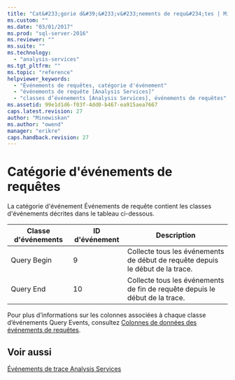 ```yaml
---
title: "Cat&#233;gorie d&#39;&#233;v&#233;nements de requ&#234;tes | Microsoft Docs"
ms.custom: ""
ms.date: "03/01/2017"
ms.prod: "sql-server-2016"
ms.reviewer: ""
ms.suite: ""
ms.technology: 
  - "analysis-services"
ms.tgt_pltfrm: ""
ms.topic: "reference"
helpviewer_keywords: 
  - "Événements de requêtes, catégorie d'événement"
  - "événements de requête [Analysis Services]"
  - "classes d’événements [Analysis Services], événements de requêtes"
ms.assetid: 99e1d1d6-f03f-4dd0-b467-ea915aea7667
caps.latest.revision: 27
author: "Minewiskan"
ms.author: "owend"
manager: "erikre"
caps.handback.revision: 27
---
```

# Cat&#233;gorie d&#39;&#233;v&#233;nements de requ&#234;tes
  La catégorie d'événement Événements de requête contient les classes d'événements décrites dans le tableau ci-dessous.  
  
|Classe d'événements|ID d'événement|Description|  
|-----------------|--------------|-----------------|  
|Query Begin|9|Collecte tous les événements de début de requête depuis le début de la trace.|  
|Query End|10|Collecte tous les événements de fin de requête depuis le début de la trace.|  
  
 Pour plus d’informations sur les colonnes associées à chaque classe d’événements Query Events, consultez [Colonnes de données des événements de requêtes](../../analysis-services/trace-events/queries-events-data-columns.md).  
  
## Voir aussi  
 [Événements de trace Analysis Services](../../analysis-services/trace-events/analysis-services-trace-events.md)  
  
  